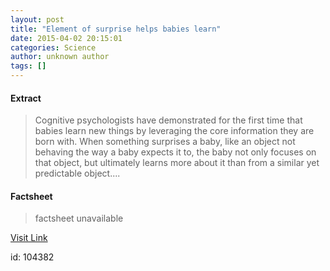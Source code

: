 ```yaml
---
layout: post
title: "Element of surprise helps babies learn"
date: 2015-04-02 20:15:01
categories: Science
author: unknown author
tags: []
---
```



#### Extract
>Cognitive psychologists have demonstrated for the first time that babies learn new things by leveraging the core information they are born with. When something surprises a baby, like an object not behaving the way a baby expects it to, the baby not only focuses on that object, but ultimately learns more about it than from a similar yet predictable object....

#### Factsheet
>factsheet unavailable

[Visit Link](http://feeds.sciencedaily.com/~r/sciencedaily/~3/-talsDYoMqY/150402161501.htm)

id:  104382


